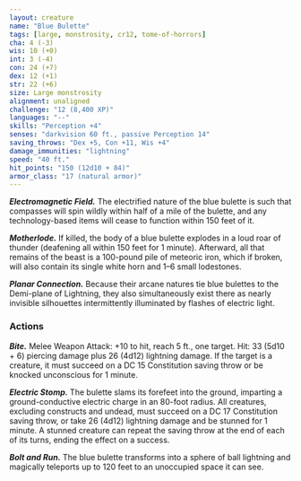 ```yaml
---
layout: creature
name: "Blue Bulette"
tags: [large, monstrosity, cr12, tome-of-horrors]
cha: 4 (-3)
wis: 10 (+0)
int: 3 (-4)
con: 24 (+7)
dex: 12 (+1)
str: 22 (+6)
size: Large monstrosity
alignment: unaligned
challenge: "12 (8,400 XP)"
languages: "--"
skills: "Perception +4"
senses: "darkvision 60 ft., passive Perception 14"
saving_throws: "Dex +5, Con +11, Wis +4"
damage_immunities: "lightning"
speed: "40 ft."
hit_points: "150 (12d10 + 84)"
armor_class: "17 (natural armor)"
---
```


***Electromagnetic Field.*** The electrified nature of the blue
bulette is such that compasses will spin wildly within
half of a mile of the bulette, and any technology-based
items will cease to function within 150 feet of it.

***Motherlode.*** If killed, the body of a blue bulette explodes in a loud
roar of thunder (deafening all within 150 feet for 1 minute). Afterward, all
that remains of the beast is a 100-pound pile of meteoric iron, which if
broken, will also contain its single white horn and 1–6 small lodestones.

***Planar Connection.*** Because their arcane natures tie blue bulettes to the
Demi-plane of Lightning, they also simultaneously exist there as nearly
invisible silhouettes intermittently illuminated by flashes of electric light.

### Actions

***Bite.*** Melee Weapon Attack: +10 to hit, reach 5 ft., one target. Hit: 33
(5d10 + 6) piercing damage plus 26 (4d12) lightning damage. If the target
is a creature, it must succeed on a DC 15 Constitution saving throw or be
knocked unconscious for 1 minute.

***Electric Stomp.*** The bulette slams its forefeet into the ground, imparting
a ground-conductive electric charge in an 80-foot radius. All creatures,
excluding constructs and undead, must succeed on a DC 17 Constitution
saving throw, or take 26 (4d12) lightning damage and be stunned for 1
minute. A stunned creature can repeat the saving throw at the end of each
of its turns, ending the effect on a success.

***Bolt and Run.*** The blue bulette transforms into a sphere of ball lightning
and magically teleports up to 120 feet to an unoccupied space it can see.
